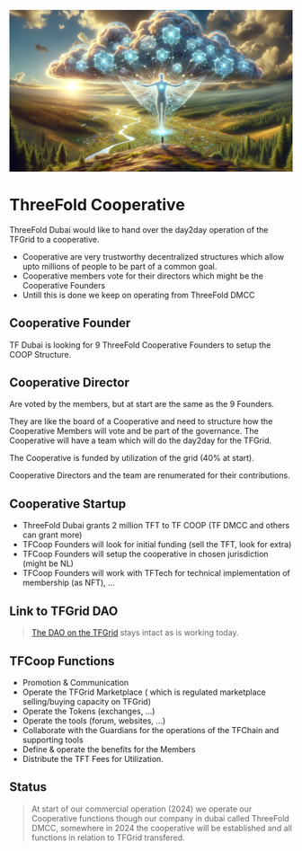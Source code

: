 ![alt text](tfcoop_intro.png)

# ThreeFold Cooperative

ThreeFold Dubai would like to hand over the day2day operation of the TFGrid to a cooperative.

- Cooperative are very trustworthy decentralized structures which allow upto millions of people to be part of a common goal.
- Cooperative members vote for their directors which might be the Cooperative Founders
- Untill this is done we keep on operating from ThreeFold DMCC

## Cooperative Founder

TF Dubai is looking for 9 ThreeFold Cooperative Founders to setup the COOP Structure.

## Cooperative Director

Are voted by the members, but at start are the same as the 9 Founders.

They are like the board of a Cooperative and need to structure how the Cooperative Members will vote and be part of the governance.
The Cooperative will have a team which will do the day2day for the TFGrid.

The Cooperative is funded by utilization of the grid (40% at start).

Cooperative Directors and the team are renumerated for their contributions.

## Cooperative Startup

- ThreeFold Dubai grants 2 million TFT to TF COOP (TF DMCC and others can grant more)
- TFCoop Founders will look for initial funding (sell the TFT, look for extra)
- TFCoop Founders will setup the cooperative in chosen jurisdiction (might be NL)
- TFCoop Founders will work with TFTech for technical implementation of membership (as NFT), ... 

## Link to TFGrid DAO

> [The DAO on the TFGrid](tfdao.md) stays intact as is working today.

## TFCoop Functions

- Promotion & Communication
- Operate the TFGrid Marketplace ( which is regulated marketplace selling/buying capacity on TFGrid)
- Operate the Tokens (exchanges, ...)
- Operate the tools (forum, websites, ...)
- Collaborate with the Guardians for the operations of the TFChain and supporting tools
- Define & operate the benefits for the Members
- Distribute the TFT Fees for Utilization.

## Status

> At start of our commercial operation (2024) we operate our Cooperative functions though our company in dubai called ThreeFold DMCC, somewhere in 2024 the cooperative will be established and all functions in relation to TFGrid transfered.